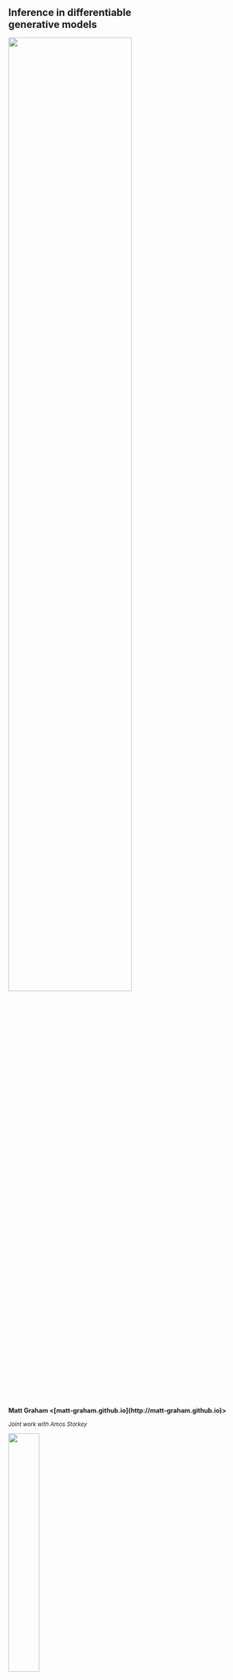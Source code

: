 
<h1 class='title-heading' style='font-size:140%;'> 
  Inference in differentiable <br /> generative models
</h1>

<img src='images/title-image-v2.svg' width='70%'
 style='background: none; border: none; box-shadow: none;' />
   
<p style='font-size: 90%; font-weight: bold;'>
  Matt Graham &lt;[matt-graham.github.io](http://matt-graham.github.io)&gt;
</p>

<p style='font-size: 80%; font-style: italic;'>
  Joint work with Amos Storkey
</p>

<img width='35%' src='images/informatics-logo.svg' />


---

### Problem description

<div class="fragment" data-fragment-index="0">

*Given:* Probabilistic model of 

<p>
    $\observed{\rvct{x}}$ <span class="observed">: observed variables $\in \observed{\set{X}}$,</span>
</p>
<p>
    $\latent{\rvct{z}}$ <span class="latent">: latent variables $\in \latent{\set{Z}}$.</span>
</p>

</div>

<p class="fragment" data-fragment-index="2">
  *Task:* estimate conditional expectations
</p>

$$\expc{\,f(\latent{\rvct{z}}) \gvn \observed{\rvct{x} = \vct{x}}}.$$ <!-- .element: class="fragment" data-fragment-index="2" -->

---

### Approximate inference

$$\expc{\,f(\latent{\rvct{z}}) \gvn \observed{\rvct{x} = \vct{x}}} =
\int\_{\latent{\set{Z}}} f(\latent{\vct{z}})\, \pden{\latent{\rvct{z}}|\observed{\rvct{x}}}(\latent{\vct{z}}\gvn\observed{\vct{x}})\,\dr\latent{\vct{z}} = \int\_{\latent{\set{Z}}} f(\latent{\vct{z}})\,\frac{\pden{\latent{\rvct{z}},\observed{\rvct{x}}}(\latent{\vct{z}},\observed{\vct{x}})}{\pden{\observed{\rvct{x}}}(\observed{\vct{x}})}\,\dr\latent{\vct{z}}$$ <!-- .element: class="fragment current-visible" data-fragment-index="0" -->

$$ \pi(\latent{\vct{z}}) = \pden{\latent{\rvct{z}},\observed{\rvct{x}}}(\latent{\vct{z}},\observed{\vct{x}}) \implies \expc{\,f(\latent{\rvct{z}}) \gvn \observed{\rvct{x} = \vct{x}}} \propto \int\_{\latent{\set{Z}}} f(\latent{\vct{z}})\, \pi(\latent{\vct{z}})\,\dr\latent{\vct{z}}$$ <!-- .element: class="fragment" data-fragment-index="1" -->

<div>

<div class='half-column fragment' style='font-size: 90%;' data-fragment-index='2'>
<p>*Markov chain Monte Carlo*</p>

  $$ \pi(\latent{\vct{z}}) = \int\_{\latent{\set{Z}}} \mathsf{T}(\latent{\vct{z}}|\latent{\vct{z}'})\,\pi(\latent{\vct{z}'})\,\dr\latent{\vct{z}'}$$
  
  $$\expc{\,f(\latent{\rvct{z}}) \gvn \observed{\rvct{x} = \vct{x}}} \approx \frac{1}{S}\sum\_{s=1}^S f(\latent{\vct{z}^{(s)}})$$ 

</div>

<div class='half-column fragment' style='font-size: 90%;' data-fragment-index='3'>
<p>*Variational inference*</p>

$$ \min\_{\vct{\theta}} \mathbb{D}\_{\textrm{KL}}\lsb q\_{\vct{\theta}} \Vert \pi\rsb$$ <br />

$$\expc{\,f(\latent{\rvct{z}}) \gvn \observed{\rvct{x} = \vct{x}}} \approx \\\\ \int\_{\latent{\set{Z}}} f(\latent{\vct{z}})\,q\_{\vct{\theta}} (\latent{\vct{z}})\,\dr\latent{\vct{z}}$$

</div>

<div style='clear: both;'></div>

</div>

---

### Generative models

Probabilistic models specified by a generative process.

<img src='images/lotka-volterra-generator-samples.svg' width='20%'
 style='background: none; border: none; box-shadow: none;' class="fragment" data-fragment-index="1"/>
<img src='images/mnist-generator-samples.svg' width='20%'
 style='background: none; border: none; box-shadow: none;' class="fragment" data-fragment-index="1"/>
<img src='images/pose-generator-samples.svg' width='20%'
 style='background: none; border: none; box-shadow: none;' class="fragment" data-fragment-index="1"/>

<div  class="fragment" data-fragment-index="1">
 
Examples:

<ul>
  <li> Simulators of physical and biological processes. </li>
  <li> Models specified by differentiable networks (GANs, VAEs). </li>
  
</ul>

</div>

Often $\pden{\observed{\rvct{x}},\latent{\rvct{z}}}$ not explicitly defined. How to perform inference? <!-- .element: class="fragment" data-fragment-index="2" -->

---

### Generative models as transformations

<img src='images/title-image-v2.svg' width='75%'
 style='background: none; border: none; box-shadow: none;' />

Most (all?) generative models can be expressed in the form 

$$
  \input{\rvct{u}} \sim \rho
  \qquad
  \latent{\rvct{z}} = \vctfunc{g}\_{\latent{\rvct{z}}}(\input{\rvct{u}})
  \qquad
  \observed{\rvct{x}} = \vctfunc{g}\_{\observed{\rvct{x}}}(\input{\rvct{u}})
$$

<ul>
<li class="fragment" data-fragment-index="1">
  $\rho$ is density of distribution of *random inputs* $\input{\rvct{u}} \in \input{\set{U}}$,
</li>
<li class="fragment" data-fragment-index="2"> $\vctfunc{g}\_{\latent{\rvct{z}}} : \input{\set{U}} \to \latent{\set{Z}}$ and $\vctfunc{g}\_{\observed{\rvct{x}}} : \input{\set{U}} \to \observed{\set{X}}$ are *generator functions*. </li>
</ul>

----

### Directed and undirected models

<div>

<div class='half-column fragment' data-fragment-index='1'>
<p>*Undirected model*</p>

<div class='img-row'>
<img src='images/undirected-generative-model.svg' height='200px' /> 
</div>

\begin{align}
  \latent{\rvct{z}} &= \vctfunc{g}\_{\latent{\rvct{z}}}(\input{\rvct{u}})\\\\
  \observed{\rvct{x}} &= \vctfunc{g}\_{\observed{\rvct{x}}}(\input{\rvct{u}})
\end{align}
</div>

<div class='half-column fragment' data-fragment-index='2'>
<p>*Directed model*</p>

<div class='img-row'>
<img src='images/directed-generative-model.svg' height='200px' />
</div>

\begin{align}
  \latent{\rvct{z}} &= \vctfunc{g}\_{\latent{\rvct{z}}}(\input{\rvct{u}\_1})\\\\
  \observed{\rvct{x}} &= \vctfunc{g}\_{\observed{\rvct{x}}|\latent{\rvct{z}}}(\input{\rvct{u}\_2},\, \latent{\rvct{z}})
\end{align}
</div>

<div style='clear: both;'></div>

</div>

---

### Differentiable generative models

Concentrate on restricted case where

  * Variables real-valued $\input{\set{U}} \subseteq \reals^{D\_{\input{\rvct{u}}}}$, $\observed{\set{X}} \subseteq \reals^{D\_{\observed{\rvct{x}}}}$, $\latent{\set{Z}} \subseteq \reals^{D\_{\latent{\rvct{z}}}}$ <!-- .element: class="fragment" data-fragment-index="1" -->
  * Input density gradient $\pd{\rho}{\input{\vct{u}}}$ exists almost everywhere, <!-- .element: class="fragment" data-fragment-index="2" -->
  * Generator Jacobian $\pd{\vctfunc{g}\_{\observed{\rvct{x}}}}{\input{\vct{u}}}$ exists almost everywhere. <!-- .element: class="fragment" data-fragment-index="3" -->

For $\pden{\observed{\rvct{x}}}$ to be defined with respect to Lebesgue measure also require $D\_{\input{\rvct{u}}} \geq D\_{\observed{\rvct{x}}}$ and $\pd{\vctfunc{g}\_{\observed{\rvct{x}}}}{\input{\vct{u}}}$ full row-rank almost everywhere. <!-- .element: class="fragment" data-fragment-index="4" -->

---

### Example: MNIST Variational Autoencoder decoder <small>Kingma and Welling, 2013</small>

<div class='fragment' data-fragment-index='1' style='padding-bottom: 1em;'>
$\input{\rvct{u} = [\rvct{u}\_1;\, \rvct{u}\_2]}$ with $\rho(\input{\vct{u}}) = \mathcal{N}\lpa\input{\vct{u}};\,\vct{0},\,\mtx{I}\rpa$

$$
  \observed{\rvct{x}} = 
  \vctfunc{m}(\input{\rvct{u}_1}) + 
  \vctfunc{s}(\input{\rvct{u}_1}) \odot \input{\rvct{u}_2}
$$

</div>

<video autoplay loop class="fragment" data-fragment-index="2" width="720">
  <source data-src="images/mnist-prior.mp4" type="video/mp4" />
</video>

----

### Example: Pose projection generator

$\input{\rvct{u} = [\rvct{u}\_a;\, \rvct{u}\_b;\, \rvct{u}\_c;\, \rvct{u}\_1 \,\dots\, \rvct{u}\_J]}$ with $\rho(\input{\vct{u}}) = \mathcal{N}\lpa\input{\vct{u}};\,\vct{0},\,\mtx{I}\rpa$

$$
  \overset
  {\textrm{joint angles}}
  {\latent{\rvct{z}\_{a}} = \vctfunc{f}\_a(\input{\rvct{u}\_a})}
  \qquad
  \overset
  {\textrm{bone lengths}}
  {\latent{\rvct{z}\_{b}} = \vctfunc{f}\_b(\input{\rvct{u}\_b})}
  \qquad
  \overset
  {\textrm{camera parameters}}
  {\latent{\rvct{z}\_{c}} = \vctfunc{f}\_c(\input{\rvct{u}\_c})}
$$

$$
  \overset
  {\textrm{2D proj.}}
  {\observed{\rvct{x}_j}} = 
  \overset
  {\textrm{camera matrix}}
  {\mtxfunc{C}\lpa\latent{\rvct{z}_c}\rpa}
  \overset
  {\textrm{3D pos.}}{
  \vctfunc{r}_j\lpa
    \latent{\rvct{z}_a},\,
    \latent{\rvct{z}_b}
  \rpa} + 
  \overset
  {\textrm{obs. noise}}
  {\sigma\,\input{\rvct{u}_j}} 
  \quad\forall j \in \lbrace 1 \dots J \rbrace
$$ <!-- .element: class="fragment" data-fragment-index="2" -->

<video autoplay loop width="730" class="fragment" data-fragment-index="3">
  <source data-src="images/pose-prior-2.mp4" type="video/mp4" />
</video>


---

### Simulator models

Many simulators with continuous outputs can be expressed as directed differentiable generative models. <!-- .element: class="fragment" data-fragment-index="1" -->

Usually defined procedurally in code:<!-- .element: class="fragment" data-fragment-index="2" -->

```Python
def generator(rng):
    z = sample_from_prior(rng)
    x = simulate(z, rng)
    return x, z
```
<!-- .element: class="fragment" data-fragment-index="2" -->

----

### Example: Lotka-Volterra model

<img src='images/rabbit.svg' width='15%'
 style='vertical-align:middle; background: none; border: none; box-shadow: none;' />
 <img src='images/fox.svg' width='15%'
 style='vertical-align:middle; background: none; border: none; box-shadow: none;' />

Continuous variant of model of prey ($\observed{x_1}$) and predator ($\observed{x_2}$) populations

$$
    \textrm{d} \observed{x_1} = 
    (\latent{z_1} \observed{x_1} - \latent{z_2} \observed{x_1 x_2}) \textrm{d} t + 
    \textrm{d} n_1
$$ <!-- .element: class="fragment" data-fragment-index="1" -->

$$
    \textrm{d} \observed{x_2} = 
    (-\latent{z_3} \observed{x_2} + \latent{z_4} \observed{x_1 x_2}) \textrm{d} t + 
    \textrm{d} n_2
$$ <!-- .element: class="fragment" data-fragment-index="1" -->

where $n_1$ and $n_2$ are white noise processes. <!-- .element: class="fragment" data-fragment-index="1" -->

----

### Example: Lotka-Volterra model

Simulate at $T$ discrete time-steps

```Python
def sample_from_prior(rng):
    return np.exp(rng.normal(size=4) - mu)
    
def simulate(z, rng):
    x1_seq, x2_seq = [], []
    x1, x2 = x1_init, x2_init
    for t in range(T):
        x1 += ( z[0]*x1 - z[1]*x2) * dt + rng.normal()*dt**0.5
        x2 += (-z[2]*x2 + z[3]*x1) * dt + rng.normal()*dt**0.5
        x1_seq.append(x1)
        x2_seq.append(x2)
    return np.array(x1_seq), np.array(x2_seq)
```
<!-- .element: class="fragment" data-fragment-index="1" -->


$$
    \input{\rvct{u}} = 
    \lsb \input{\textrm{random number generator draws}} \rsb
$$  <!-- .element: class="fragment" data-fragment-index="2" -->

$$
    \observed{\rvct{x}} = 
    \lsb 
      \observed{
        \rvar{x}^{(1)}_1,\,\rvar{x}^{(1)}_2,
        \,\dots\,
        \rvar{x}^{(T)}_1,\,\rvar{x}^{(T)}_2
      }
   \rsb,
   \quad
   \latent{\rvct{z}} =
   \lsb
      \latent{
        \rvar{z_1},\,\rvar{z_2},\,\rvar{z_3},\,\rvar{z_4}
      } 
    \rsb
$$ <!-- .element: class="fragment" data-fragment-index="2" -->

----

### Example: Lotka-Volterra model

<video autoplay loop width="1080">
  <source data-src="images/lotka-volterra-prior.mp4" type="video/mp4" />
</video>

---

### Calculating derivatives


How do we propagate derivatives through complex generative models / simulators?

<div class="fragment" data-fragment-index="1">
  <p>Reverse mode automatic differentiation</p>
  <img src='images/theano-logo.svg' style="vertical-align: middle;" width='20%' />
  <img src='images/tensorflow-logo.svg' style="vertical-align: middle;" width='20%' />
  <img src='images/stan-logo.svg' style="vertical-align: middle; padding-left: 20px; padding-right: 20px;" width='12%' />
  <img src='images/pytorch-logo.svg' style="vertical-align: middle;" width='20%' />
</div>

Calculate $\pd{\rho}{\input{\vct{u}}}$ with cost $\sim$ evaluation of $\rho$ and  $\pd{\vctfunc{g}\_{\observed{\rvct{x}}}}{\input{\vct{u}}}$ with cost $\sim D\_{\observed{\rvct{x}}} \,\times$ cost of evaluating $\vctfunc{g}\_{\observed{\rvct{x}}}$. <!-- .element: class="fragment" data-fragment-index="2" -->

---

<!-- .slide: data-transition="none" -->
<h3 style='font-size: 120%;'>Inference in generative models?</h3>

<img src='images/abc-in-input-space-0-v2.svg' width='100%' /> 

----

<!-- .slide: data-transition="none" -->
<h3 style='font-size: 120%;'> Approximate Bayesian Computation (ABC) </h3>

<img src='images/abc-in-input-space-1-v2.svg' width='100%' /> 

----

<!-- .slide: data-transition="none" -->
<h3 style='font-size: 120%;'> Approximate Bayesian Computation (ABC) </h3>

<img src='images/abc-in-input-space-epsilon-1e-01-v2.svg' width='100%' /> 

----

<!-- .slide: data-transition="none" -->
<h3 style='font-size: 120%;'> Approximate Bayesian Computation (ABC) </h3>

<img src='images/abc-in-input-space-epsilon-5e-02-v2.svg' width='100%' /> 

----

<!-- .slide: data-transition="none" -->
<h3 style='font-size: 120%;'> Approximate Bayesian Computation (ABC) </h3>

<img src='images/abc-in-input-space-epsilon-3e-02-v2.svg' width='100%' /> 

---

### Issues with ABC reject

  * Curse of dimensionality <!-- .element: class="fragment" data-fragment-index="1" -->
    * Reduce $D\_{\observed{\rvct{x}}}$ with summary statistics $\observed{\rvct{s}} = \vct{s}(\observed{\rvct{x}})$ <!-- .element: class="fragment" data-fragment-index="2" -->
  * Multiple sources of approximation error <!-- .element: class="fragment" data-fragment-index="3" -->
    * Monte Carlo error ($\to 0$ as sample size $\to \infty$) <!-- .element: class="fragment" data-fragment-index="4" -->
    * Use of tolerance ($\to 0$ as $\epsilon \to 0$)  <!-- .element: class="fragment" data-fragment-index="5" -->
    * Use of summaries (0 only if $\vct{s}$ sufficient) <!-- .element: class="fragment" data-fragment-index="6" -->

---

<!-- .slide: data-transition="none" -->
### (Pseudo-marginal) ABC MCMC

Perturbatively update $\latent{\rvct{z}}$, independently sample $\observed{\rvct{x}}\gvn\latent{\rvct{z}}$

<img src='images/toy-example-pm-abc-mcmc-1.svg' width='80%' /> 

Can improve efficiency for high $D\_{\latent{\rvct{z}}}$.  
However prone to sticking pathologies. <!-- .element: class="fragment" data-fragment-index="1" -->

----

<!-- .slide: data-transition="none" -->
### (Pseudo-marginal) ABC MCMC

Perturbatively update $\latent{\rvct{z}}$, independently sample $\observed{\rvct{x}}\gvn\latent{\rvct{z}}$

<img src='images/toy-example-pm-abc-mcmc-2.svg' width='80%' /> 

Can improve efficiency for high $D\_{\latent{\rvct{z}}}$.  
However prone to sticking pathologies.

----

<!-- .slide: data-transition="none" -->
### (Pseudo-marginal) ABC MCMC

Perturbatively update $\latent{\rvct{z}}$, independently sample $\observed{\rvct{x}}\gvn\latent{\rvct{z}}$

<img src='images/toy-example-pm-abc-mcmc-3.svg' width='80%' /> 

Can improve efficiency for high $D\_{\latent{\rvct{z}}}$.  
However prone to sticking pathologies.

----

<!-- .slide: data-transition="none" -->
### (Pseudo-marginal) ABC MCMC

Perturbatively update $\latent{\rvct{z}}$, independently sample $\observed{\rvct{x}}\gvn\latent{\rvct{z}}$

<img src='images/toy-example-pm-abc-mcmc-4.svg' width='80%' /> 

Can improve efficiency for high $D\_{\latent{\rvct{z}}}$.  
However prone to sticking pathologies.

----

<!-- .slide: data-transition="none" -->
### (Pseudo-marginal) ABC MCMC

Perturbatively update $\latent{\rvct{z}}$, independently sample $\observed{\rvct{x}}\gvn\latent{\rvct{z}}$

<img src='images/toy-example-pm-abc-mcmc-5.svg' width='80%' /> 

Can improve efficiency for high $D\_{\latent{\rvct{z}}}$.  
However prone to sticking pathologies.

----

<!-- .slide: data-transition="none" -->
### (Pseudo-marginal) ABC MCMC

Perturbatively update $\latent{\rvct{z}}$, independently sample $\observed{\rvct{x}}\gvn\latent{\rvct{z}}$

<img src='images/toy-example-pm-abc-mcmc-6.svg' width='80%' /> 

Can improve efficiency for high $D\_{\latent{\rvct{z}}}$.  
However prone to sticking pathologies.

---

### ABC expectations in input space

ABC approximates expectations by introducing *kernel* e.g.

\begin{equation}
k\_{\epsilon}\lpa\,\observed{\vct{x}};\,\observed{\vct{y}}\rpa
\propto
\mathbb{I}\lsb \left|\observed{\vct{x}} - \observed{\vct{y}}| < \epsilon\right|\rsb / \epsilon^{D\_{\observed{\rvct{x}}}}
\end{equation}<!-- .element: class="fragment current-visible" data-fragment-index="1" -->

\begin{equation}
  \expc{\,f(\latent{\rvct{z}}) \gvn \observed{\rvct{x} = \vct{x}}} \approx \\\\
  \frac{1}{C}
  \int\_{\latent{\set{Z}}}\int\_{\observed{\set{X}}}
    \hspace{-0.2em}
    f(\latent{\vct{z}})\,
    k\_{\epsilon}\lpa\,
      \observed{\vct{x}};\,
      \observed{\vct{y}}
    \rpa\,
    \prob{\observed{\rvct{x}},\latent{\rvct{z}}}(\dr\observed{\vct{y}},\latent{\dr\vct{z}})
\end{equation}<!-- .element: class="fragment" data-fragment-index="2" -->

ABC expectations can be rewritten as<!-- .element: class="fragment" data-fragment-index="3" -->

\begin{equation}
  \expc{\,f(\latent{\rvct{z}}) \gvn \observed{\rvct{x} = \vct{x}}} \approx
  \frac{1}{C}
  \int\_{\input{\set{U}}}
    \hspace{-0.2em}
    f \circ \vctfunc{g}\_{\latent{\rvct{z}}}(\input{\vct{u}})\,
    k\_{\epsilon}\lpa\,
      \observed{\vct{x}};\,
      \vctfunc{g}\_{\observed{\rvct{x}}}(\input{\vct{u}})
    \rpa\,
    \rho(\input{\vct{u}})\,
  \dr\input{\vct{u}}
\end{equation}<!-- .element: class="fragment" data-fragment-index="3" -->

----

### Alternative ABC MCMC operators

Construct an MCMC operator which leaves the distribution with (unnormalised) density

$$\pi\_{\epsilon}(\input{\vct{u}}) = k\_{\epsilon}\lpa\,
  \observed{\vct{x}};\,
  \vctfunc{g}\_{\observed{\rvct{x}}}(\input{\vct{u}})
\rpa\,
\rho(\input{\vct{u}}),$$

invariant, e.g. Hamiltonian Monte Carlo, slice sampling. 

Perturbatively updating all variables in model can give large gains in high dimensions - standard MCMC approach.<!-- .element: class="fragment" data-fragment-index="1" -->


----

<!-- .slide: data-transition="none" -->
### $\epsilon \to 0$ : conditioning as a constraint

<img style='margin-bottom: -40px;' src='images/abc-in-input-space-exact-constraint-dens-v2.svg' width='80%' /> 

Exactly conditioning on observations restricts inputs to a manifold embedded in input space

$$
  \vctfunc{g}\_{\observed{\rvct{x}}}^{-1}[\observed{\vct{x}}] = \lbr \input{\vct{u}} \in \input{\set{U}} : \vctfunc{g}\_{\observed{\rvct{x}}}(\input{\vct{u}}) = \observed{\vct{x}} \rbr.
$$

----

### Asymptotically exact inference

<div class="fragment" data-fragment-index="1">
Conditional expectations are integrals over $\vctfunc{g}\_{\observed{\rvct{x}}}^{-1}[\observed{\vct{x}}]$
  
<div style='padding-top:10px'>
\begin{equation}
  \expc{\,f(\latent{\rvct{z}}) \gvn \observed{\rvct{x} = \vct{x}}} = \\\\
  \frac{1}{C}
  \int\_{\vctfunc{g}\_{\observed{\rvct{x}}}^{-1}[\observed{\vct{x}}]}
    f \circ \vctfunc{g}\_{\latent{\rvct{z}}}(\input{\vct{u}})\,
    \left| 
      \pd{\vctfunc{g}\_{\observed{\rvct{x}}}}{\input{\vct{u}}}
      \pd{\vctfunc{g}\_{\observed{\rvct{x}}}}{\input{\vct{u}}}^{\rm{T}}
    \right|^{-\frac{1}{2}}\hspace{-0.2em}
    \rho(\input{\vct{u}})\,
  \mathcal{H}^{D\_{\input{\rvct{u}}}-D\_{\observed{\rvct{x}}}}\lpa\dr\input{\vct{u}}\rpa
\end{equation}
<br />
with $\mathcal{H}^{D\_{\input{\rvct{u}}}-D\_{\observed{\rvct{x}}}}$ the Hausdorff measure on $\vctfunc{g}\_{\observed{\rvct{x}}}^{-1}[\observed{\vct{x}}]$.
</div>

<small style='font-size: 80%;'>(Diaconis, Holmes & Shahshahani; 2013)</small>
</div>

----

### Asymptotically exact inference

Sample states of a Markov chain $\lbr \input{\vct{u}^{(s)}} \rbr_{s=1}^S$ such that:

<p class="fragment" data-fragment-index="1"> the chain is restricted to $\vctfunc{g}\_{\observed{\rvct{x}}}^{-1}[\observed{\vct{x}}]$, </p>

<p class="fragment" data-fragment-index="2">
  and its stationary distribution has density wrt $\mathcal{H}^{D\_{\input{\rvct{u}}}-D\_{\observed{\rvct{x}}}}$ $\pi(\input{\vct{u}}) = \rho(\input{\vct{u}})\,
    \left| 
      \pd{\vctfunc{g}\_{\observed{\rvct{x}}}}{\input{\vct{u}}} 
      \pd{\vctfunc{g}\_{\observed{\rvct{x}}}}{\input{\vct{u}}}\tr
    \right|^{-\frac{1}{2}} $,
</p>

<div class="fragment" data-fragment-index="3">
then we can calculate consistent estimators

$$
  \expc{\,f(\latent{\rvct{z}}) \gvn \observed{\rvct{x} = \vct{x}}} = 
  \lim\_{S \to \infty} \frac{1}{S} \sum\_{s=1}^S \lbr f \circ {\vctfunc{g}\_{\latent{\rvct{z}}}}\lpa\input{\vct{u}^{(s)}}\rpa \rbr.
$$
</div>

---

### Constrained Hamiltonian Monte Carlo <small>Hartmann and Schutte, 2005; Leli&egrave;vre, 2012; Brubaker et al. 2012</small>

Use simulated constrained Hamiltonian dynamic to propose moves on implicitly defined embedded manifold $\vctfunc{g}\_{\observed{\rvct{x}}}^{-1}[\observed{\vct{x}}]$. <!-- .element: class="fragment" data-fragment-index="1" -->

$$
  \td{\input{\vct{u}}}{t} = \vct{p}
  \qquad
  \td{\vct{p}}{t} = \pd{\log \pi}{\input{\vct{u}}} - \pd{\vctfunc{g}\_{\observed{\rvct{x}}}}{\input{\vct{u}}}\tr\vct{\lambda}
$$ <!-- .element: class="fragment" data-fragment-index="2" -->

subject to $\vctfunc{g}\_{\observed{\rvct{x}}}(\input{\vct{u}}) = \observed{\vct{x}}$ and $\pd{\vctfunc{g}\_{\observed{\rvct{x}}}}{\input{\vct{u}}}\vct{p} = \vct{0}$. <!-- .element: class="fragment" data-fragment-index="2" -->

<p class="fragment" data-fragment-index="3">Integrators such as RATTLE <small style='font-size: 80%;' >(Andersen, 1983)</small> time-reversible and measure preserving <small style='font-size: 80%;' >(Leimkuhler and Skeel, 1994)</small>.</p>

----

### Constrained HMC in toy example

<video controls loop>
  <source data-src="images/chmc-animation-io.mp4" type="video/mp4" />
</video>

---

### Alternative: Gaussian ABC + HMC

<div class="fragment" data-fragment-index="1" style='padding-bottom: 1em;'>
Gaussian ABC 'posterior' on $\input{\rvct{u}}$

$$\pden{\input{\rvct{u}} | \observed{\rvct{x}}}(\input{\vct{u}}\gvn\observed{\vct{x}}) \propto \exp\lbr -\frac{1}{2\epsilon^2}\left| \vctfunc{g}\_{\observed{\rvct{x}}}(\input{\vct{u}}) - \observed{\vct{x}} \right|^2 - \log \rho(\input{\vct{u}})\rbr$$
</div>

<div class="fragment" data-fragment-index="2" style='padding-bottom: 1em';>
Augment with Gaussian distributed momenta $\rvct{p}$

$$H(\input{\vct{u}},\,\vct{p}) = \frac{1}{2\epsilon^2} \left| \vctfunc{g}\_{\observed{\rvct{x}}}(\input{\vct{u}}) - \observed{\vct{x}} \right|^2 +  \log \rho(\input{\vct{u}}) + \frac{1}{2}\vct{p}\tr\vct{p}$$
</div>

<p style='font-size: 80%;' class="fragment" data-fragment-index="3">
cf. *Pseudo-Marginal Hamiltonian Monte Carlo*, Lindsten and Doucet, 2016; *Hamiltonian ABC*, Meeds, Leenders and Welling 2015.
</p>

----

### Gaussian ABC posterior in toy example


<div style='height: 100%'>
<img src='images/gaussian-abc-with-hmc-trajectory.svg' width='50%' />
</div>

----

### Gaussian ABC + HMC in toy example

<video controls loop width="1080" height="540" >
  <source data-src="images/abc-hmc-animation-io.mp4" type="video/mp4" />
</video>

---

### Lotka-Volterra parameter inference

Model: Euler-Maruyama integration of SDEs. Infer model parameters $\latent{\rvct{z}}$ given (simulated) observed sequences $\observed{\rvct{x} = \vct{x}}$.

<img src='images/lotka-volterra-observed-state-seq.svg' width='80%' /> 

$D\_{\latent{\rvct{z}}} = 4$, $D\_{\observed{\rvct{x}}} = 100$ and $D\_{\input{\rvct{u}}} = 104$. <!-- .element: class="fragment" data-fragment-index="1" -->

----

### Lotka-Volterra - standard ABC

Full observed data: ABC reject and ABC MCMC unusable.

However using 9 dimensional summary statistics ABC MCMC (uniform ball kernel, $\epsilon = 1$) appears to converge.

<img src='images/lotka-volterra-param-posterior-hist-abc-summary-thesis.svg' width='80%' /> 

----

### Lotka-Volterra - ABC in input space

Using pseudo-marginal slice sampling <small>(Murray and Graham, 2016)</small> and HMC approaches able to tractably condition on full data.

<img src='images/lotka-volterra-param-posterior-hist-abc.svg' width='80%' /> 

----

### Lotka-Volterra - constrained HMC

Using constrained HMC able to condition on full data (and for comparison 9 dimensional summaries) with $\epsilon \to 0$.

<img src='images/lotka-volterra-param-posterior-hist-chmc.svg' width='80%' /> 

----

### Lotka-Volterra - sampling efficiency

Compare sampling efficiency using estimated effective sample sizes / computational run time. 

<img src='images/lotka-volterra-param-posterior-ess-plot.svg' width='80%' /> 

---

### Binocular pose estimation

<br />

<img src='images/binocular-pose-estimates-rmse-thesis.svg' width='100%' />


----

### Monocular pose estimation

<br />

<div class='half-column'>
<img src='images/monocular-projection-obs-1.svg' width='270px' />
</div>

<div class='half-column'>
<video autoplay loop width="270" height="270" >
  <source data-src="images/pose-hand-mono-constrained-anim-1.mp4" type="video/mp4" />
</video>
</div>

---

### Conclusions

  * Inference method for differentiable generative models.  <!-- .element: class="fragment" data-fragment-index="1" -->
  * Consider conditioning as constraint on inputs. <!-- .element: class="fragment" data-fragment-index="2" -->
  * Use of gradients allows high-dimensional inference. <!-- .element: class="fragment" data-fragment-index="3" -->
  * Asymptotically exact alternative to ABC where applicable. <!-- .element: class="fragment" data-fragment-index="4" -->

---

### Acknowledgements


<div style='display: inline-block; padding: 10px;'>
   <img src='images/amos-storkey.jpg' height='150px' style='margin: 0;' />
   <div><small>Amos Storkey</small></div>
</div>
<div style='display: inline-block; padding: 10px;'>
   <img src='images/iain-murray.jpg' height='150px' style='margin: 0;' />
   <div><small>Iain Murray</small></div>
</div>



<img src='images/informatics-logo.svg' width='35%'
 style='background: none; border: none; box-shadow: none;' />

<div style='display: inline-block;'>
   <img src='images/dtc-logo.svg' height='80px'
     style='vertical-align: middle; display: inline-block; background: none; border: none; box-shadow: none; margin: 10px;' />
   <div style='display: inline-block; width: 200px; vertical-align: middle; text-transform: uppercase; font-size: 35%;'>
       Doctoral Training Centre in Neuroinformatics and Computational Neuroscience
   </div> 
</div>

<div>
   <img src='images/epsrc-logo.svg' height='60px'
     style='background: none; border: none; box-shadow: none; margin: 10px;' />
   <img src='images/bbsrc-logo.svg' height='40px'
     style='background: none; border: none; box-shadow: none; margin: 10px;' />
   <img src='images/mrc-logo.svg' height='60px'
     style='background: none; border: none; box-shadow: none; margin: 10px;' /> 
</div>

---

## Thanks for listening. 
## Any questions?

<br />

Python code at <i class="fa fa-github fa-fw"></i> [git.io/dgm](http://git.io/dgm)

M. M. Graham and A. J. Storkey. Asymptotically exact inference in differentiable generative models.  
To appear in *Electronic Journal of Statistics*. Pre-print on [matt-graham.github.io](http://matt-graham.github.io)

Shorter *AISTATS* 2017 conference paper  <i class="ai ai-arxiv fa-fw"></i> [arxiv.org/abs/1605.07826](https://arxiv.org/abs/1605.07826)

---

<!-- .slide: style="font-size: 70%" -->

<h3 style='font-size: 200%;'>References</h3>
   
*  H. C. Andersen.  
   RATTLE: A 'velocity' version of the SHAKE algorithm for molecular dynamics calculations.  
   *Journal of Computational Physics.*, 1983.
   
*  M. A. Brubaker, M. Saelzmann, and R. Urtasun.  
   A family of MCMC methods on implicitly defined manifolds.  
   *AISTATS*, 2012.

*  P. Diaconis, S. Holmes and M. Shahshahani.  
   Sampling from a Manifold.  
   *Advances in Modern Statistical Theory and Applications*, 2013.

*  I. Murray and M. M. Graham.  
   Pseudo-marginal slice sampling.  
   *AISTATS*, 2016.

----

<!-- .slide: style="font-size: 70%" -->

<h3 style='font-size: 200%;'>References</h3>

*  C. Hartmann and C. Schutte.  
   A constrained hybrid Monte Carlo algorithm and the problem of calculating the free energy in several variables.  
   *ZAMM-Zeitschrift f&uuml;r Angewandte Mathematik*, 2005.
   
*  D. P. Kingma and M. Welling.  
   Auto-encoding variational Bayes.  
   *ICLR*, 2014.
   
*  B. J. Leimkuhler and R. D. Skeel.  
   Symplectic numerical integrators in constrained Hamiltonian systems.  
   *Journal of Computational Physics*, 1994.
   
*  T. Leli&egrave;vre, M. Rousset and G. Stoltz.  
   Langevin dynamics with constraints and computation of free energy differences.  
   *Mathematics of Computation*, 2012.

---

### Automatic differentiation - forward pass

Computation graph for $c = \log \mathcal{N}(x \gvn m, s)$

<img src='images/normal-log-density-computation-graph.svg'  width='80%' /> 

----

### Automatic differentiation

Backwards pass - calculate $\pd{c}{x}$, $\pd{c}{m}$ and $\pd{c}{s}$

<img src='images/normal-log-density-computation-graph-reverse-mode-ad.svg'  width='80%' /> 

---

### Constrained step

<img src='images/constrained-step-0.svg' /> 

----

### Constrained step

<img src='images/constrained-step-1.svg'  /> 

----

### Constrained step

<img src='images/constrained-step-2.svg'  /> 

----

### Constrained step

<img src='images/constrained-step-3.svg'  /> 

----

### Constrained step

<img src='images/constrained-step-4.svg'  /> 

----

### Constrained step

<img src='images/constrained-step-5.svg'  /> 

----

### Constrained step

<img src='images/constrained-step-6.svg'  /> 

----

### Constrained step

<img src='images/constrained-step-7.svg'  /> 

----

### Constrained step

<img src='images/constrained-step-8.svg'  /> 

----

### Constrained step

<img src='images/constrained-step-9.svg'  /> 

----

### Constrained step

<img src='images/constrained-step-10.svg'  /> 

---

### Structure in generator Jacobian

<div>

<div class='half-column fragment' data-fragment-index='1'>
<p>*Independent*</p>

<div class='img-row'>
<img src='images/iid-directed-generative-model.svg' height='300px' />
<img src='images/jacobian-structure-independent.svg' height='20%' />
</div>

</div>

<div class='half-column fragment' data-fragment-index='2'>
<p>*Markov*</p>

<div class='img-row'>
<img src='images/markov-directed-generative-model.svg' height='300px' />
<img src='images/jacobian-structure-markov.svg' height='20%' />

</div>

</div>

<div style='clear: both;'></div>

</div>


---

### MNIST in-painting

CHMC samples (consecutive)
<img src='images/chmc-mnist-samples.png' width='80%' />

HMC samples (thinned by factor 40)
<img src='images/hmc-mnist-samples.png' width='80%' />

----

### MNIST in-painting

<img src='images/hmc-mnist-samples-consecutive.png' width='80%' />
